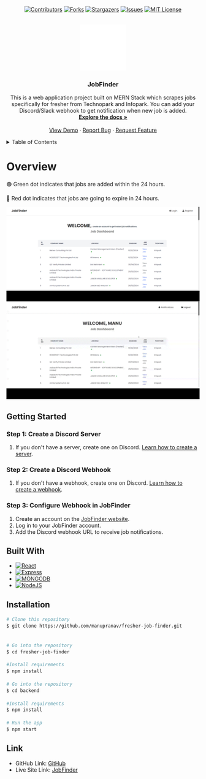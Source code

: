 <div align="center">

[![Contributors][contributors-shield]][contributors-url]
[![Forks][forks-shield]][forks-url]
[![Stargazers][stars-shield]][stars-url]
[![Issues][issues-shield]][issues-url]
[![MIT License][license-shield]][license-url]

</div>

<!-- PROJECT LOGO -->
<br />
<div align="center">

  <a href="https://github.com/manupranav/fresher-job-finder">
    <img src="media/logo.png" alt="Logo" width="120" height="120">
  </a>

<h3 align="center">JobFinder</h3>

  <p align="center">
    This is a web application project built on MERN Stack which scrapes jobs specifically for fresher from Technopark and Infopark. You can add your Discord/Slack webhook to get notification when new job is added.
    <br />
    <a href="https://github.com/manupranav/fresher-job-finder"><strong>Explore the docs »</strong></a>
    <br />
    <br />
    <a href="https://github.com/manupranav/fresher-job-finder">View Demo</a>
    ·
    <a href="https://github.com/manupranav/fresher-job-finder/issues">Report Bug</a>
    ·
    <a href="https://github.com/manupranav/fresher-job-finder/issues">Request Feature</a>
  </p>
</div>

<!-- TABLE OF CONTENTS -->
<details>
  <summary>Table of Contents</summary>
  <ol>
    <li>
      <a href="#overview">Overview</a>
    </li>
        <li><a href="#built-with">Built With</a></li>
    <li>
      <a href="#getting-started">Getting Started</a>
    <li><a href="#contact">Link</a></li>
  </ol>
</details>

<!-- Overview -->

# Overview

 <p>🟢 Green dot indicates that jobs are added within the 24 hours. </p>
  <p>🔴 Red dot indicates that jobs are going to expire in 24 hours. </p>

[![fresher-job-finder Preview][product-preview]](https://github.com/manupranav/fresher-job-finder/blob/main/media/preview.png)
[![fresher-job-finder Demo][product-video]](https://github.com/manupranav/fresher-job-finder/blob/main/media/demo.gif)

<!-- Getting Started -->

## Getting Started

### Step 1: Create a Discord Server

1. If you don't have a server, create one on Discord. [Learn how to create a server](https://support.discord.com/hc/en-us/articles/204849977-How-do-I-create-a-server).

### Step 2: Create a Discord Webhook

1. If you don't have a webhook, create one on Discord. [Learn how to create a webhook](https://support.discord.com/hc/en-us/articles/228383668-Intro-to-Webhooks).

### Step 3: Configure Webhook in JobFinder

1. Create an account on the [JobFinder website](https://freshers-jobfinder.netlify.app).
2. Log in to your JobFinder account.
3. Add the Discord webhook URL to receive job notifications.

<!-- Built With -->

## Built With

- [![React][react.js]][react-url]
- [![Express][express.com]][express-url]
- [![MONGODB][mongodb.com]][mongodb-url]
- [![NodeJS][nodejs.com]][nodejs-url]

<!-- Installation -->

## Installation

```bash
# Clone this repository
$ git clone https://github.com/manupranav/fresher-job-finder.git


# Go into the repository
$ cd fresher-job-finder

#Install requirements
$ npm install

# Go into the repository
$ cd backend

#Install requirements
$ npm install

# Run the app
$ npm start
```

<!-- LINK -->

## Link

- GitHub Link: [GitHub](https://github.com/manupranav/fresher-job-finder)
- Live Site Link: [JobFinder](https://freshers-jobfinder.netlify.app)

<!-- MARKDOWN LINKS & IMAGES -->
<!-- https://www.markdownguide.org/basic-syntax/#reference-style-links -->

[contributors-shield]: https://img.shields.io/github/contributors/manupranav/fresher-job-finder.svg?style=for-the-badge
[contributors-url]: https://github.com/manupranav/fresher-job-finder/graphs/contributors
[forks-shield]: https://img.shields.io/github/forks/manupranav/fresher-job-finder.svg?style=for-the-badge
[forks-url]: https://github.com/manupranav/fresher-job-finder/network/members
[stars-shield]: https://img.shields.io/github/stars/manupranav/fresher-job-finder.svg?style=for-the-badge
[stars-url]: https://github.com/manupranav/fresher-job-finder/stargazers
[issues-shield]: https://img.shields.io/github/issues/manupranav/fresher-job-finder.svg?style=for-the-badge
[issues-url]: https://github.com/manupranav/fresher-job-finder/issues
[license-shield]: https://img.shields.io/github/license/manupranav/fresher-job-finder.svg?style=for-the-badge
[license-url]: https://github.com/manupranav/fresher-job-finder/blob/master/LICENSE.txt
[linkedin-shield]: https://img.shields.io/badge/-LinkedIn-black.svg?style=for-the-badge&logo=linkedin&colorB=555
[linkedin-url]: https://linkedin.com/in/linkedin_username
[product-screenshot]: images/screenshot.png
[next.js]: https://img.shields.io/badge/next.js-000000?style=for-the-badge&logo=nextdotjs&logoColor=white
[next-url]: https://nextjs.org/
[react.js]: https://img.shields.io/badge/REACT%20JS-000000?style=for-the-badge&logo=REACT&logoColor=61DBFB
[react-url]: https://reactjs.org/
[materialui]: https://img.shields.io/badge/Material%20UI-293462?style=for-the-badge&logo=mui&logoColor=E7F6F2
[materialui-url]: https://mui.com/
[vue.js]: https://img.shields.io/badge/Vue.js-35495E?style=for-the-badge&logo=vuedotjs&logoColor=4FC08D
[vue-url]: https://vuejs.org/
[angular.io]: https://img.shields.io/badge/Angular-DD0031?style=for-the-badge&logo=angular&logoColor=white
[angular-url]: https://angular.io/
[svelte.dev]: https://img.shields.io/badge/Svelte-4A4A55?style=for-the-badge&logo=svelte&logoColor=FF3E00
[svelte-url]: https://svelte.dev/
[laravel.com]: https://img.shields.io/badge/Laravel-FF2D20?style=for-the-badge&logo=laravel&logoColor=white
[laravel-url]: https://laravel.com
[bootstrap.com]: https://img.shields.io/badge/Bootstrap-563D7C?style=for-the-badge&logo=bootstrap&logoColor=white
[bootstrap-url]: https://getbootstrap.com
[django.com]: https://img.shields.io/badge/Django-092E20?style=for-the-badge&logo=django&logoColor=white
[django-url]: https://www.djangoproject.com/
[sqlite.com]: https://img.shields.io/badge/SQLite-07405E?style=for-the-badge&logo=sqlite&logoColor=white
[sqlite-url]: https://www.sqlite.org/index.html
[postgresql.com]: https://img.shields.io/badge/PostgreSQL-316192?style=for-the-badge&logo=postgresql&logoColor=white
[postgresql-url]: https://www.postgresql.org/
[jquery.com]: https://img.shields.io/badge/jQuery-0769AD?style=for-the-badge&logo=jquery&logoColor=white
[jquery-url]: https://jquery.com
[netlify.com]: https://img.shields.io/badge/Netlify-00C7B7?style=for-the-badge&logo=netlify&logoColor=white
[netlify-url]: https://netlify.com
[python.org]: https://img.shields.io/badge/Python-14354C?style=for-the-badge&logo=python&logoColor=white
[python-url]: https://www.python.org/
[tailwindcss.com]: https://img.shields.io/badge/tailwindcss-%2338B2AC.svg?style=for-the-badge&logo=tailwind-css&logoColor=white
[tailwindcss-url]: https://tailwind.com
[express.com]: https://img.shields.io/badge/express-14354C?style=for-the-badge&logo=express&logoColor=white
[express-url]: https://expressjs.com/
[nodejs.com]: https://img.shields.io/badge/Node.js-43853D?style=for-the-badge&logo=node.js&logoColor=white
[nodejs-url]: https://nodejs.org/
[mongodb.com]: https://img.shields.io/badge/mongodb-14354C?style=for-the-badge&logo=mongodb&logoColor=white
[mongodb-url]: https://www.mongodb.com/
[product-preview]: media/preview.png
[product-preview2]: media/preview2.png
[product-video]: media/demo.gif
